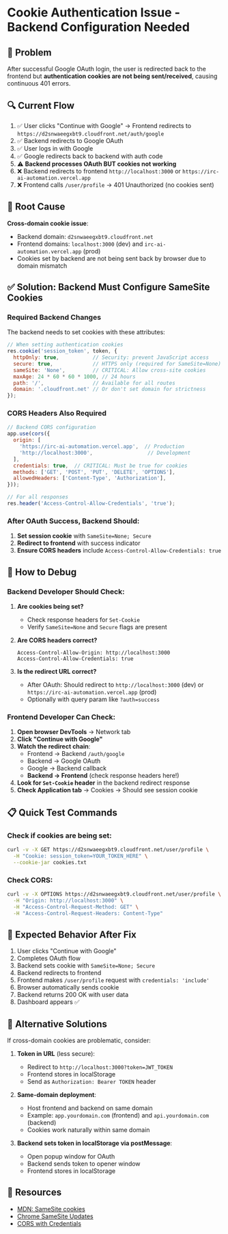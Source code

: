 # Cookie Authentication Issue - Backend Configuration Needed

## 🔴 Problem

After successful Google OAuth login, the user is redirected back to the frontend but **authentication cookies are not being sent/received**, causing continuous 401 errors.

## 🔍 Current Flow

1. ✅ User clicks "Continue with Google" → Frontend redirects to `https://d2snwaeegxbt9.cloudfront.net/auth/google`
2. ✅ Backend redirects to Google OAuth
3. ✅ User logs in with Google
4. ✅ Google redirects back to backend with auth code
5. ⚠️ **Backend processes OAuth BUT cookies not working**
6. ❌ Backend redirects to frontend `http://localhost:3000` or `https://irc-ai-automation.vercel.app`
7. ❌ Frontend calls `/user/profile` → 401 Unauthorized (no cookies sent)

## 🐛 Root Cause

**Cross-domain cookie issue**:
- Backend domain: `d2snwaeegxbt9.cloudfront.net`
- Frontend domains: `localhost:3000` (dev) and `irc-ai-automation.vercel.app` (prod)
- Cookies set by backend are not being sent back by browser due to domain mismatch

## ✅ Solution: Backend Must Configure SameSite Cookies

### Required Backend Changes

The backend needs to set cookies with these attributes:

```javascript
// When setting authentication cookies
res.cookie('session_token', token, {
  httpOnly: true,           // Security: prevent JavaScript access
  secure: true,             // HTTPS only (required for SameSite=None)
  sameSite: 'None',         // CRITICAL: Allow cross-site cookies
  maxAge: 24 * 60 * 60 * 1000, // 24 hours
  path: '/',                // Available for all routes
  domain: '.cloudfront.net' // Or don't set domain for strictness
});
```

### CORS Headers Also Required

```javascript
// Backend CORS configuration
app.use(cors({
  origin: [
    'https://irc-ai-automation.vercel.app',  // Production
    'http://localhost:3000',                  // Development
  ],
  credentials: true,  // CRITICAL: Must be true for cookies
  methods: ['GET', 'POST', 'PUT', 'DELETE', 'OPTIONS'],
  allowedHeaders: ['Content-Type', 'Authorization'],
}));

// For all responses
res.header('Access-Control-Allow-Credentials', 'true');
```

### After OAuth Success, Backend Should:

1. **Set session cookie** with `SameSite=None; Secure`
2. **Redirect to frontend** with success indicator
3. **Ensure CORS headers** include `Access-Control-Allow-Credentials: true`

## 🔬 How to Debug

### Backend Developer Should Check:

1. **Are cookies being set?**
   - Check response headers for `Set-Cookie`
   - Verify `SameSite=None` and `Secure` flags are present

2. **Are CORS headers correct?**
   ```
   Access-Control-Allow-Origin: http://localhost:3000
   Access-Control-Allow-Credentials: true
   ```

3. **Is the redirect URL correct?**
   - After OAuth: Should redirect to `http://localhost:3000` (dev) or `https://irc-ai-automation.vercel.app` (prod)
   - Optionally with query param like `?auth=success`

### Frontend Developer Can Check:

1. **Open browser DevTools** → Network tab
2. **Click "Continue with Google"**
3. **Watch the redirect chain**:
   - Frontend → Backend `/auth/google`
   - Backend → Google OAuth
   - Google → Backend callback
   - **Backend → Frontend** (check response headers here!)
4. **Look for `Set-Cookie` header** in the backend redirect response
5. **Check Application tab** → Cookies → Should see session cookie

## 📋 Quick Test Commands

### Check if cookies are being set:
```bash
curl -v -X GET https://d2snwaeegxbt9.cloudfront.net/user/profile \
  -H "Cookie: session_token=YOUR_TOKEN_HERE" \
  --cookie-jar cookies.txt
```

### Check CORS:
```bash
curl -v -X OPTIONS https://d2snwaeegxbt9.cloudfront.net/user/profile \
  -H "Origin: http://localhost:3000" \
  -H "Access-Control-Request-Method: GET" \
  -H "Access-Control-Request-Headers: Content-Type"
```

## 🎯 Expected Behavior After Fix

1. User clicks "Continue with Google"
2. Completes OAuth flow
3. Backend sets cookie with `SameSite=None; Secure`
4. Backend redirects to frontend
5. Frontend makes `/user/profile` request with `credentials: 'include'`
6. Browser automatically sends cookie
7. Backend returns 200 OK with user data
8. Dashboard appears ✅

## 📝 Alternative Solutions

If cross-domain cookies are problematic, consider:

1. **Token in URL** (less secure):
   - Redirect to `http://localhost:3000?token=JWT_TOKEN`
   - Frontend stores in localStorage
   - Send as `Authorization: Bearer TOKEN` header

2. **Same-domain deployment**:
   - Host frontend and backend on same domain
   - Example: `app.yourdomain.com` (frontend) and `api.yourdomain.com` (backend)
   - Cookies work naturally within same domain

3. **Backend sets token in localStorage via postMessage**:
   - Open popup window for OAuth
   - Backend sends token to opener window
   - Frontend stores in localStorage

## 🔗 Resources

- [MDN: SameSite cookies](https://developer.mozilla.org/en-US/docs/Web/HTTP/Headers/Set-Cookie/SameSite)
- [Chrome SameSite Updates](https://web.dev/samesite-cookies-explained/)
- [CORS with Credentials](https://developer.mozilla.org/en-US/docs/Web/HTTP/CORS#requests_with_credentials)

